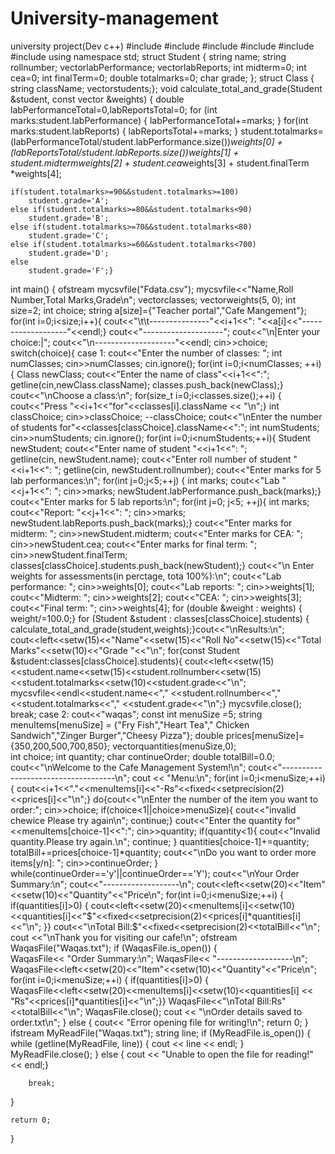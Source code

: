 # University-management
university project(Dev c++)
#include <iostream>
#include <string>
#include <vector>
#include <iomanip>
#include <fstream>
#include <sstream>
using namespace std;
struct Student {
    string name;
    string rollnumber;
    vector<int>labPerformance;
    vector<int>labReports;
    int midterm=0;
    int cea=0;
    int finalTerm=0;
    double totalmarks=0;
    char grade;
};
struct Class {
    string className;
    vector<Student>students;};
void calculate_total_and_grade(Student &student, const vector<double> &weights) {
    double labPerformanceTotal=0,labReportsTotal=0;
    for (int marks:student.labPerformance) {
        labPerformanceTotal+=marks;
    }
    for(int marks:student.labReports) {
        labReportsTotal+=marks;
}
    student.totalmarks=(labPerformanceTotal/student.labPerformance.size())*weights[0] +
                         (labReportsTotal/student.labReports.size())*weights[1] +
                         student.midterm*weights[2] +
                         student.cea*weights[3] +
                         student.finalTerm *weights[4];

    if(student.totalmarks>=90&&student.totalmarks>=100)
        student.grade='A';
    else if(student.totalmarks>=80&&student.totalmarks<90)
        student.grade='B';
    else if(student.totalmarks>=70&&student.totalmarks<80)
        student.grade='C';
    else if(student.totalmarks>=60&&student.totalmarks<700)
        student.grade='D';
    else
        student.grade='F';}
int main() {
	ofstream mycsvfile("Fdata.csv");
    mycsvfile<<"Name,Roll Number,Total Marks,Grade\n";
    vector<Class>classes;
    vector<double>weights(5, 0);
 int size=2;
    int choice;
    string a[size]={"Teacher portal","Cafe Mangement"};
    for(int i=0;i<size;i++){
    	cout<<"\t\t---------------"<<i+1<<": "<<a[i]<<"-------------------"<<endl;}
	cout<<"--------------------";
	cout<<"\n|Enter your choice:|";
    cout<<"\n--------------------"<<endl;
 cin>>choice;
switch(choice){
    case 1:
    cout<<"Enter the number of classes: ";
    int numClasses;
    cin>>numClasses;
    cin.ignore();
    for(int i=0;i<numClasses; ++i) {
        Class newClass;
        cout<<"Enter the name of class"<<i+1<<":";
        getline(cin,newClass.className);
        classes.push_back(newClass);}
    cout<<"\nChoose a class:\n";
    for(size_t i=0;i<classes.size();++i) {
        cout<<"Press "<<i+1<<"for"<<classes[i].className << "\n";}
    int classChoice;
    cin>>classChoice;
    --classChoice; 
    cout<<"\nEnter the number of students for"<<classes[classChoice].className<<":";
    int numStudents;
    cin>>numStudents;
    cin.ignore();
   for(int i=0;i<numStudents;++i){
        Student newStudent;
        cout<<"Enter name of student  "<<i+1<<":  ";      
        getline(cin, newStudent.name);
        cout<<"Enter roll number of student  "<<i+1<<":  ";
        getline(cin, newStudent.rollnumber); 
        cout<<"Enter marks for 5 lab performances:\n";
        for(int j=0;j<5;++j) {
            int marks;
            cout<<"Lab  "<<j+1<<": ";
            cin>>marks;
            newStudent.labPerformance.push_back(marks);}
        cout<<"Enter marks for 5 lab reports:\n";
        for(int j=0; j<5; ++j){
            int marks;
            cout<<"Report: "<<j+1<<": ";
            cin>>marks;
            newStudent.labReports.push_back(marks);}
        cout<<"Enter marks for midterm: ";
        cin>>newStudent.midterm;
        cout<<"Enter marks for CEA: ";
        cin>>newStudent.cea;
        cout<<"Enter marks for final term: ";
        cin>>newStudent.finalTerm;
        classes[classChoice].students.push_back(newStudent);}
    cout<<"\n Enter weights for assessments(in perctage, tota 100%):\n";
    cout<<"Lab performance: ";
    cin>>weights[0];
    cout<<"Lab reports: ";
    cin>>weights[1];
    cout<<"Midterm: ";
    cin>>weights[2];
    cout<<"CEA: ";
    cin>>weights[3];
    cout<<"Final term: ";
    cin>>weights[4];
    for (double &weight : weights) {
        weight/=100.0;}
    for (Student &student : classes[classChoice].students) {
        calculate_total_and_grade(student,weights);}cout<<"\nResults:\n";
    cout<<left<<setw(15)<<"Name"<<setw(15)<<"Roll No"<<setw(15)<<"Total Marks"<<setw(10)<<"Grade "<<"\n";
    for(const Student &student:classes[classChoice].students){
        cout<<left<<setw(15)<<student.name<<setw(15)<<student.rollnumber<<setw(15)<<student.totalmarks<<setw(10)<<student.grade<<"\n";
        mycsvfile<<endl<<student.name<<","
		<<student.rollnumber<<","<<student.totalmarks<<","
		<<student.grade<<"\n";}
         mycsvfile.close();
    break;
    case 2:
    	cout<<"waqas";
    	const int menuSize =5;
    string menuItems[menuSize] = {"Fry Fish","Heart Tea"," Chicken Sandwich","Zinger Burger","Cheesy Pizza"};
    double prices[menuSize]={350,200,500,700,850};
    vector<int>quantities(menuSize,0);  
    int choice;
    int quantity;
    char continueOrder;
    double totalBill=0.0;
    cout<<"\nWelcome to the Cafe Management System!\n";
    cout<<"------------------------------------\n";
    cout << "Menu:\n";
    for(int i=0;i<menuSize;++i) {
        cout<<i+1<<"."<<menuItems[i]<<"-Rs"<<fixed<<setprecision(2)<<prices[i]<<"\n";}
do{cout<<"\nEnter the number of the item you want to order:";
        cin>>choice;
        if(choice<1||choice>menuSize){
cout<<"invalid chewice Please try again\n";
            continue;}
cout<<"Enter the quantity for"<<menuItems[choice-1]<<":";
        cin>>quantity;
if(quantity<1){
            cout<<"Invalid quantity.Please try again.\n";
            continue; }
        quantities[choice-1]+=quantity;
        totalBill+=prices[choice-1]*quantity;
        cout<<"\nDo you want to order more items[y/n]: ";
        cin>>continueOrder;
    } while(continueOrder=='y'||continueOrder=='Y');
    cout<<"\nYour Order Summary:\n";
    cout<<"-------------------\n";
    cout<<left<<setw(20)<<"Item"<<setw(10)<<"Quantity"<<"Price\n";
    for(int i=0;i<menuSize;++i) {
        if(quantities[i]>0) {
            cout<<left<<setw(20)<<menuItems[i]<<setw(10)<<quantities[i]<<"$"<<fixed<<setprecision(2)<<prices[i]*quantities[i]<<"\n"; }}
     cout<<"\nTotal Bill:$"<<fixed<<setprecision(2)<<totalBill<<"\n";
    cout <<"\nThank you for visiting our cafe!\n";
    ofstream WaqasFile("Waqas.txt"); 
    if (WaqasFile.is_open()) {  
        WaqasFile<< "Order Summary:\n";
        WaqasFile<< "-------------------\n";
        WaqasFile<<left<<setw(20)<<"Item"<<setw(10)<<"Quantity"<<"Price\n";
        for(int i=0;i<menuSize;++i) {
            if(quantities[i]>0) {
                WaqasFile<<left<<setw(20)<<menuItems[i]<<setw(10)<<quantities[i]
                         << "Rs"<<prices[i]*quantities[i]<<"\n";}}
        WaqasFile<<"\nTotal Bill:Rs"<<totalBill<<"\n";
        WaqasFile.close();
        cout << "\nOrder details saved to order.txt\n";
    } else {
        cout<< "Error opening file for writing!\n"; 
        return 0; 
    }
ifstream MyReadFile("Waqas.txt");
string line;
if (MyReadFile.is_open()) {
while (getline(MyReadFile, line)) {
cout << line << endl;
}
MyReadFile.close();
} else {
cout << "Unable to open the file for reading!" << endl;}
    


    	break;
    	
    
}

    return 0;
}

